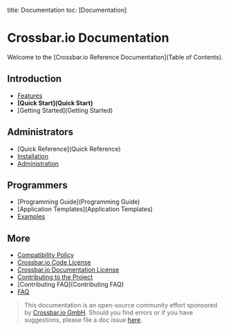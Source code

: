 title: Documentation
toc: [Documentation]

# Crossbar.io Documentation

Welcome to the [Crossbar.io Reference Documentation](Table of Contents).

## Introduction

* [Features](Features)
* **[Quick Start](Quick Start)**
* [Getting Started](Getting Started)

## Administrators

* [Quick Reference](Quick Reference)
* [Installation](Installation)
* [Administration](Administration)

## Programmers

* [Programming Guide](Programming Guide)
* [Application Templates](Application Templates)
* [Examples](Examples)

## More

* [Compatibility Policy](Compatibility-Policy)
* [Crossbar.io Code License](Crossbar-License)
* [Crossbar.io Documentation License](Documentation-License)
* [Contributing to the Project](https://github.com/crossbario/crossbar/blob/master/CONTRIBUTING.md)
* [Contributing FAQ](Contributing FAQ)
* [FAQ](FAQ)

> This documentation is an open-source community effort sponsored by [Crossbar.io GmbH](http://crossbario.com). Should you find errors or if you have suggestions, please file a doc issue [here](https://github.com/crossbario/crossbar/issues/new).
